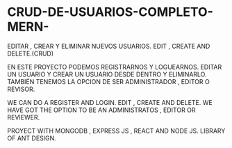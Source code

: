 # CRUD-DE-USUARIOS-COMPLETO-MERN-
EDITAR , CREAR Y ELIMINAR NUEVOS USUARIOS.
EDIT , CREATE AND DELETE.(CRUD)

EN ESTE PROYECTO PODEMOS REGISTRARNOS  Y LOGUEARNOS.
EDITAR UN USUARIO Y CREAR UN USUARIO DESDE DENTRO Y ELIMINARLO.
TAMBIÉN TENEMOS LA OPCION DE SER ADMINISTRADOR , EDITOR O REVISOR.

WE CAN DO A REGISTER AND LOGIN.
EDIT , CREATE AND DELETE.
WE HAVE GOT THE OPTION TO BE AN ADMINISTRATOS , EDITOR OR REVIEWER.

PROYECT WITH MONGODB , EXPRESS JS , REACT AND NODE JS.
LIBRARY OF ANT DESIGN.
